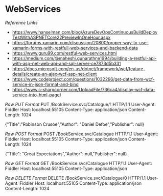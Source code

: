 # WebServices

_Reference Links_
- https://www.hanselman.com/blog/AzureDevOpsContinuousBuildDeployTestWithASPNETCore22PreviewInOneHour.aspx
- https://forums.xamarin.com/discussion/20800/proper-way-to-use-xamarin-forms-with-restfull-web-services-and-backend-data
- https://www.guru99.com/restful-web-services.html
- https://medium.com/@maheshi.gunarathne1994/building-a-restful-api-with-asp-net-web-api-and-sql-server-ce7873d5b331
- https://docs.microsoft.com/en-us/dotnet/framework/wcf/feature-details/create-an-ajax-wcf-asp-net-client
- https://www.codeproject.com/questions/1032296/get-data-from-wcf-service-in-json-format-and-bind
- https://www.c-sharpcorner.com/UploadFile/736ca4/display-wcf-data-service-into-html-page/

_Raw PUT Format_
PUT /BookService.svc/Catalogue/1 HTTP/1.1
User-Agent: Fiddler
Host: localhost:55105
Content-Type: application/json
Content-Length: 1024

{"Title":"Robinson Crusoe","Author": "Daniel Defoe","Publisher": null}


_Raw POST Format_
POST /BookService.svc/Catalogue HTTP/1.1
User-Agent: Fiddler
Host: localhost:55105
Content-Type: application/json
Content-Length: 1024

{"Title": "Great Expectations","Author": null,"Publisher": null}

_Raw GET Format_
GET /BookService.svc/Catalogue HTTP/1.1
User-Agent: Fiddler
Host: localhost:55105
Content-Type: application/json

_Raw DELETE Format_
DELETE /BookService.svc/Catalogue/0 HTTP/1.1
User-Agent: Fiddler
Host: localhost:55105
Content-Type: application/json
Content-Length: 1024